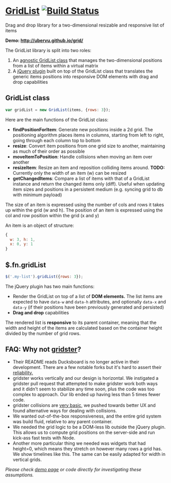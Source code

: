 [GridList](http://ubervu.github.io/grid/) [![Build Status](https://travis-ci.org/uberVU/grid.svg?branch=17-travisci-integration)](https://travis-ci.org/uberVU/grid)
====
Drag and drop library for a two-dimensional resizable and responsive list of
items

**Demo: http://ubervu.github.io/grid/**

The GridList library is split into two roles:

1. An [agnostic GridList class](src/gridList.js) that manages the
two-dimensional positions from a list of items within a virtual matrix
2. A [jQuery plugin](src/jquery.gridList.js) built on top of the GridList class
that translates the generic items positions into responsive DOM elements with
drag and drop capabilities

## GridList class

```js
var gridList = new GridList(items, {rows: 3});
```

Here are the main functions of the GridList class:

- **findPositionForItem**: Generate new positions inside a 2d grid. The
positioning algorithm places items in columns, starting from left to right,
going through each column top to bottom
- **resize**: Convert item positions from one grid size to another, maintaining
as much of their order as possible
- **moveItemToPosition**: Handle collisions when moving an item over another
- **resizeItem**: Resize an item and reposition colliding items around.
**TODO:** Currently only the width of an item (w) can be resized
- **getChangedItems**: Compare a list of items with that of a GridList instance
and return the changed items only (diff). Useful when updating item sizes and
positions in a persistent medium (e.g. syncing grid to db with minimum payload)

The size of an item is expressed using the number of cols and rows it takes up
within the grid (w and h). The position of an item is expressed using the col
and row position within the grid (x and y)

An item is an object of structure:
```js
{
  w: 3, h: 1,
  x: 0, y: 1
}
```

## $.fn.gridList

```js
$('.my-list').gridList({rows: 3});
```

The jQuery plugin has two main functions:

- Render the GridList on top of a list of **DOM elements.** The list items are
expected to have `data-w` and `data-h` attributes, and optionally `data-x` and
`data-y` (if their positions have been previously generated and persisted)
- **Drag and drop** capabilities

The rendered list is **responsive** to its parent container, meaning that the
width and height of the items are calculated based on the container height
divided by the number of grid rows.

## FAQ: Why not [gridster](https://github.com/ducksboard/gridster.js)?

- Their README reads Ducksboard is no longer active in their development. There
are a few notable forks but it's hard to assert their [reliability.](https://github.com/dustmoo/gridster.js/issues)
- gridster works vertically and our design is horizontal. We instigated a
gridster pull request that attempted to make gridster work both ways and it
didn't seem to stabilize any time soon, plus the code was too complex to 
approach. Our lib ended up having less than 5 times fewer code.
- gridster collisions are [very basic](https://github.com/ducksboard/gridster.js/issues/54),
we pushed towards better UX and found alternative ways for dealing with
collisions.
- We wanted out-of-the-box responsiveness, and the entire grid system was build
fluid, relative to any parent container.
- We needed the grid logic to be a DOM-less lib outside the jQuery plugin. This
allows us to compute grid positions on the server-side and run kick-ass fast
tests with Node.
- Another more particular thing we needed was widgets that had height=0, which
means they stretch on however many rows a grid has. We show timelines like 
this. The same can be easily adapted for width in vertical grids.

*Please check [demo page](http://ubervu.github.io/grid/) or code directly for
investigating these assumptions.*
